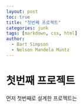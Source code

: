 ```yaml
---
layout: post
toc: true
title: "첫번째 프로젝트"
categories: junk
tags: [markdown, css, html]
author:
  - Bart Simpson
  - Nelson Mandela Muntz
---
```

# 첫번째 프로젝트 <br>
 먼저 첫번째로 설계한 프로젝트는
